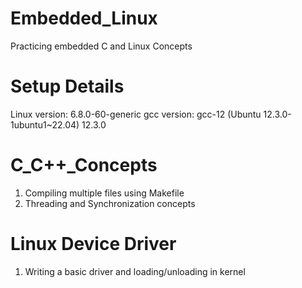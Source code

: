 # Embedded_Linux
Practicing embedded C and Linux Concepts

# Setup Details
Linux version: 6.8.0-60-generic
gcc version: gcc-12 (Ubuntu 12.3.0-1ubuntu1~22.04) 12.3.0


# C_C++_Concepts
1. Compiling multiple files using Makefile
2. Threading and Synchronization concepts

# Linux Device Driver
1. Writing a basic driver and loading/unloading in kernel
